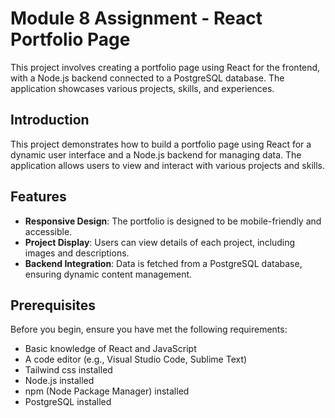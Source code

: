 # Module 8 Assignment - React Portfolio Page

This project involves creating a portfolio page using React for the frontend, with a Node.js backend connected to a PostgreSQL database. The application showcases various projects, skills, and experiences.

## Introduction

This project demonstrates how to build a portfolio page using React for a dynamic user interface and a Node.js backend for managing data. The application allows users to view and interact with various projects and skills.

## Features

- **Responsive Design**: The portfolio is designed to be mobile-friendly and accessible.
- **Project Display**: Users can view details of each project, including images and descriptions.
- **Backend Integration**: Data is fetched from a PostgreSQL database, ensuring dynamic content management.

## Prerequisites

Before you begin, ensure you have met the following requirements:

- Basic knowledge of React and JavaScript
- A code editor (e.g., Visual Studio Code, Sublime Text)
- Tailwind css installed
- Node.js installed
- npm (Node Package Manager) installed
- PostgreSQL installed
